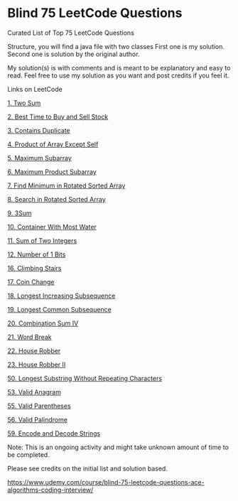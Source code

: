 # Blind 75 LeetCode Questions
Curated List of Top 75 LeetCode Questions

Structure, you will find a java file with two classes
First one is my solution.
Second one is solution by the original author.

My solution(s) is with comments and is meant to be explanatory and easy to read.
Feel free to use my solution as you want and post credits if you feel it.

Links on LeetCode

[1. Two Sum](https://leetcode.com/problems/two-sum/)
 
[2. Best Time to Buy and Sell Stock](https://leetcode.com/problems/best-time-to-buy-and-sell-stock/description/)

[3. Contains Duplicate](https://leetcode.com/problems/contains-duplicate/description/)

[4. Product of Array Except Self](https://leetcode.com/problems/product-of-array-except-self/description/)

[5. Maximum Subarray](https://leetcode.com/problems/maximum-subarray/)

[6. Maximum Product Subarray](https://leetcode.com/problems/maximum-product-subarray/description/)

[7. Find Minimum in Rotated Sorted Array](https://leetcode.com/problems/find-minimum-in-rotated-sorted-array/description/)

[8. Search in Rotated Sorted Array](https://leetcode.com/problems/search-in-rotated-sorted-array/)

[9. 3Sum](https://leetcode.com/problems/3sum/description/)

[10. Container With Most Water](https://leetcode.com/problems/container-with-most-water/description/)

[11. Sum of Two Integers](https://leetcode.com/problems/sum-of-two-integers/description/)

[12. Number of 1 Bits](https://leetcode.com/problems/number-of-1-bits/description/)

[16. Climbing Stairs](https://leetcode.com/problems/climbing-stairs/description/)

[17. Coin Change](https://leetcode.com/problems/coin-change/description/)

[18. Longest Increasing Subsequence](https://leetcode.com/problems/longest-increasing-subsequence/)

[19. Longest Common Subsequence](https://leetcode.com/problems/longest-common-subsequence/)

[20. Combination Sum IV](https://leetcode.com/problems/combination-sum-iv/description/)

[21. Word Break](https://leetcode.com/problems/word-break/description/)

[22. House Robber](https://leetcode.com/problems/house-robber/)

[23. House Robber II](https://leetcode.com/problems/house-robber-ii/description/)

[50. Longest Substring Without Repeating Characters](https://leetcode.com/problems/longest-substring-without-repeating-characters/)

[53. Valid Anagram](https://leetcode.com/problems/valid-anagram/description/)

[55. Valid Parentheses](https://leetcode.com/problems/valid-parentheses/)

[56. Valid Palindrome](https://leetcode.com/problems/valid-palindrome/description/)

[59. Encode and Decode Strings](https://www.lintcode.com/problem/659/description)

Note: This is an ongoing activity and might take unknown amount of time to be completed.

Please see credits on the initial list and solution based.

https://www.udemy.com/course/blind-75-leetcode-questions-ace-algorithms-coding-interview/
